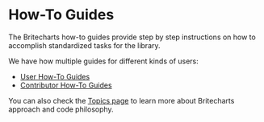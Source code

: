 # How-To Guides
The Britecharts how-to guides provide step by step instructions on how to accomplish standardized tasks for the library.

We have how multiple guides for different kinds of users:
* [User How-To Guides][userHowTo]
* [Contributor How-To Guides][contributorHowTo]

You can also check the [Topics page][topicsIndex] to learn more about Britecharts approach and code philosophy.

[userHowTo]: ./user-how-to-guides.html
[contributorHowTo]: ./contributor-how-to-guides.html
[topicsIndex]: ./topics-index.html